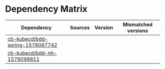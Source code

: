 # Dependency Matrix

Dependency | Sources | Version | Mismatched versions
---------- | ------- | ------- | -------------------
[cb-kubecd/bdd-spring-1578097742](https://github.com/cb-kubecd/bdd-spring-1578097742.git) |  | []() | 
[cb-kubecd/bdd-nh-1578098811](https://github.com/cb-kubecd/bdd-nh-1578098811.git) |  | []() | 
